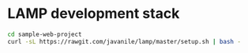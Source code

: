 # LAMP development stack 

```bash
cd sample-web-project
curl -sL https://rawgit.com/javanile/lamp/master/setup.sh | bash -
```
